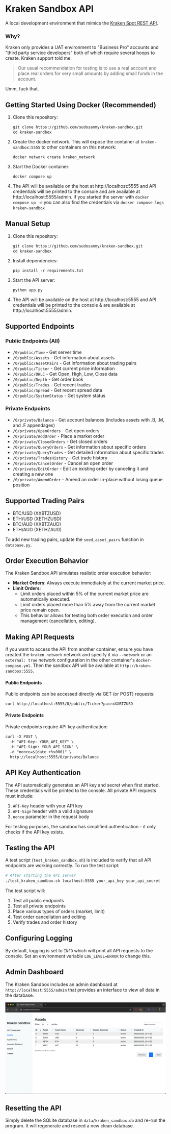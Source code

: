 # Kraken Sandbox API

A local development environment that mimics the [Kraken Spot REST API](https://docs.kraken.com/api/docs/rest-api/add-order).

### Why?
Kraken only provides a UAT environment to "Business Pro" accounts and "third party service developers" both of which require several hoops to create. Kraken support told me:

>Our usual recommendation for testing is to use a real account and place real orders for very small amounts by adding small funds in the account.

Umm, fuck that.

## Getting Started Using Docker (Recommended)

1. Clone this repository:
   ```
   git clone https://github.com/sudosammy/kraken-sandbox.git
   cd kraken-sandbox
   ```

2. Create the docker network. This will expose the container at `kraken-sandbox:5555` to other containers on this network:
   ```
   docker network create kraken_network
   ```

3. Start the Docker container:
   ```
   docker compose up
   ```

4. The API will be available on the host at http://localhost:5555 and API credentials will be printed to the console and are available at http://localhost:5555/admin. If you started the server with `docker compose up -d` you can also find the credentials via `docker compose logs kraken-sandbox`

## Manual Setup

1. Clone this repository:
   ```
   git clone https://github.com/sudosammy/kraken-sandbox.git
   cd kraken-sandbox
   ```

2. Install dependencies:
   ```
   pip install -r requirements.txt
   ```

3. Start the API server:
   ```
   python app.py
   ```

4. The API will be available on the host at http://localhost:5555 and API credentials will be printed to the console & are available at http://localhost:5555/admin.

## Supported Endpoints

### Public Endpoints (All)
- `/0/public/Time` - Get server time
- `/0/public/Assets` - Get information about assets
- `/0/public/AssetPairs` - Get information about trading pairs
- `/0/public/Ticker` - Get current price information
- `/0/public/OHLC` - Get Open, High, Low, Close data
- `/0/public/Depth` - Get order book
- `/0/public/Trades` - Get recent trades
- `/0/public/Spread` - Get recent spread data
- `/0/public/SystemStatus` - Get system status

### Private Endpoints
- `/0/private/Balance` - Get account balances (includes assets with .B, .M, and .F appendages)
- `/0/private/OpenOrders` - Get open orders
- `/0/private/AddOrder` - Place a market order
- `/0/private/ClosedOrders` - Get closed orders
- `/0/private/QueryOrders` - Get information about specific orders
- `/0/private/QueryTrades` - Get detailed information about specific trades
- `/0/private/TradesHistory` - Get trade history
- `/0/private/CancelOrder` - Cancel an open order
- `/0/private/EditOrder` - Edit an existing order by canceling it and creating a new one
- `/0/private/AmendOrder` - Amend an order in-place without losing queue position

## Supported Trading Pairs

- BTC/USD (XXBTZUSD)
- ETH/USD (XETHZUSD)
- BTC/AUD (XXBTZAUD)
- ETH/AUD (XETHZAUD)

To add new trading pairs, update the `seed_asset_pairs` function in `database.py`.

## Order Execution Behavior

The Kraken Sandbox API simulates realistic order execution behavior:

- **Market Orders**: Always execute immediately at the current market price.
- **Limit Orders**: 
  - Limit orders placed within 5% of the current market price are automatically executed.
  - Limit orders placed more than 5% away from the current market price remain open.
  - This behavior allows for testing both order execution and order management (cancellation, editing).

## Making API Requests

If you want to access the API from another container, ensure you have created the `kraken_network` network and specify it via `--network` or an `external: true` network configuration in the other container's `docker-compose.yml`. Then the sandbox API will be available at `http://kraken-sandbox:5555`.

#### Public Endpoints

Public endpoints can be accessed directly via GET (or POST) requests:

```
curl http://localhost:5555/0/public/Ticker?pair=XXBTZUSD
```

#### Private Endpoints

Private endpoints require API key authentication:

```
curl -X POST \
  -H "API-Key: YOUR_API_KEY" \
  -H "API-Sign: YOUR_API_SIGN" \
  -d "nonce=$(date +%s000)" \
  http://localhost:5555/0/private/Balance
```

## API Key Authentication

The API automatically generates an API key and secret when first started. These credentials will be printed to the console. All private API requests must include:

1. `API-Key` header with your API key
2. `API-Sign` header with a valid signature
3. `nonce` parameter in the request body

For testing purposes, the sandbox has simplified authentication - it only checks if the API key exists.

## Testing the API

A test script (`test_kraken_sandbox.sh`) is included to verify that all API endpoints are working correctly. To run the test script:

```bash
# After starting the API server
./test_kraken_sandbox.sh localhost:5555 your_api_key your_api_secret
```

The test script will:
1. Test all public endpoints
2. Test all private endpoints
3. Place various types of orders (market, limit)
4. Test order cancellation and editing
5. Verify trades and order history

## Configuring Logging

By default, logging is set to `INFO` which will print all API requests to the console. Set an environment variable `LOG_LEVEL=ERROR` to change this.

## Admin Dashboard

The Kraken Sandbox includes an admin dashboard at `http://localhost:5555/admin` that provides an interface to view all data in the database.

![Kraken Sandbox Admin Dashboard](static/sandbox-sc.png)

## Resetting the API

Simply delete the SQLite database in `data/kraken_sandbox.db` and re-run the program. It will regenerate and reseed a new clean database.